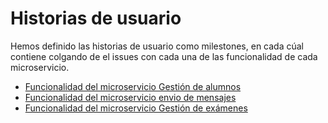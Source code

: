 # Historias de usuario

Hemos definido las historias de usuario como milestones, en cada cúal contiene colgando de el issues con cada una de las funcionalidad de cada microservicio.

- [Funcionalidad del microservicio Gestión de alumnos](https://github.com/natalia2911/Proyecto-CloudComputing/milestone/6)
- [Funcionalidad del microservicio envio de mensajes](https://github.com/natalia2911/Proyecto-CloudComputing/milestone/7)
- [Funcionalidad del microservicio Gestión de exámenes](https://github.com/natalia2911/Proyecto-CloudComputing/milestone/5)

